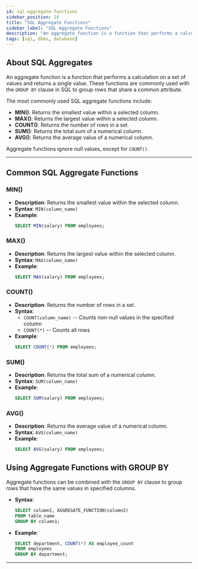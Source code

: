 ```yaml
---
id: sql-aggregate-functions
sidebar_position: 14
title: "SQL Aggregate Functions"
sidebar_label: "SQL Aggregate Functions"
description: "An aggregate function is a function that performs a calculation on a set of values, and returns a single value."
tags: [sql, dbms, database]
---
```


## About SQL Aggregates

An aggregate function is a function that performs a calculation on a set of values and returns a single value. These functions are commonly used with the `GROUP BY` clause in SQL to group rows that share a common attribute.

The most commonly used SQL aggregate functions include:

- **MIN()**: Returns the smallest value within a selected column.
- **MAX()**: Returns the largest value within a selected column.
- **COUNT()**: Returns the number of rows in a set.
- **SUM()**: Returns the total sum of a numerical column.
- **AVG()**: Returns the average value of a numerical column.

Aggregate functions ignore null values, except for `COUNT()`.

---

## Common SQL Aggregate Functions

### MIN()
- **Description**: Returns the smallest value within the selected column.
- **Syntax**: `MIN(column_name)`
- **Example**: 
  ```sql
  SELECT MIN(salary) FROM employees;
  ```

### MAX()
- **Description**: Returns the largest value within the selected column.
- **Syntax**: `MAX(column_name)`
- **Example**: 
  ```sql
  SELECT MAX(salary) FROM employees;
  ```

### COUNT()
- **Description**: Returns the number of rows in a set.
- **Syntax**: 
  - `COUNT(column_name)`  -- Counts non-null values in the specified column  
  - `COUNT(*)`            -- Counts all rows
- **Example**: 
  ```sql
  SELECT COUNT(*) FROM employees;
  ```

### SUM()
- **Description**: Returns the total sum of a numerical column.
- **Syntax**: `SUM(column_name)`
- **Example**: 
  ```sql
  SELECT SUM(salary) FROM employees;
  ```

### AVG()
- **Description**: Returns the average value of a numerical column.
- **Syntax**: `AVG(column_name)`
- **Example**: 
  ```sql
  SELECT AVG(salary) FROM employees;
  ```

## Using Aggregate Functions with GROUP BY

Aggregate functions can be combined with the `GROUP BY` clause to group rows that have the same values in specified columns.

- **Syntax**:
  ```sql
  SELECT column1, AGGREGATE_FUNCTION(column2)
  FROM table_name
  GROUP BY column1;
  ```

- **Example**: 
  ```sql
  SELECT department, COUNT(*) AS employee_count
  FROM employees
  GROUP BY department;
  ```
---